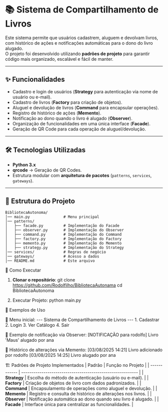 # 📚 Sistema de Compartilhamento de Livros

Este sistema permite que usuários cadastrem, aluguem e devolvam livros, com histórico de ações e notificações automáticas para o dono do livro alugado.  
O projeto foi desenvolvido utilizando **padrões de projeto** para garantir código mais organizado, escalável e fácil de manter.

---

## ✨ Funcionalidades
- Cadastro e login de usuários (**Strategy** para autenticação via nome de usuário ou e-mail).
- Cadastro de livros (**Factory** para criação de objetos).
- Aluguel e devolução de livros (**Command** para encapsular operações).
- Registro de histórico de ações (**Memento**).
- Notificação ao dono quando o livro é alugado (**Observer**).
- Organização de funcionalidades em uma única interface (**Facade**).
- Geração de QR Code para cada operação de aluguel/devolução.

---

## 🛠️ Tecnologias Utilizadas
- **Python 3.x**
- **qrcode** → Geração de QR Codes.
- Estrutura modular com **arquitetura de pacotes** (`patterns`, `services`, `gateways`).

---

## 📂 Estrutura do Projeto
```plaintext
BibliotecaAutonoma/
│── main.py               # Menu principal
│── patterns/
│   ├── facade.py         # Implementação do Facade
│   ├── observer.py       # Implementação do Observer
│   ├── command.py        # Implementação do Command
│   ├── factory.py        # Implementação do Factory
│   ├── memento.py        # Implementação do Memento
│   ├── strategy.py       # Implementação do Strategy
│── services/             # Regras de negócio
│── gateways/             # Acesso a dados
│── README.md             # Este arquivo
```


🚀 Como Executar

1. **Clonar o repositório**:
git clone https://github.com/Rodolfilho/BibliotecaAutonama
cd BibliotecaAutonoma


2. Executar Projeto:
    python main.py


📌 Exemplos de Uso

📍 Menu inicial:
    --- Sistema de Compartilhamento de Livros ---
    1. Cadastrar
    2. Login
    3. Ver Catálogo
    4. Sair

📍 Exemplo de notificação via Observer:
    [NOTIFICAÇÃO para rodolfo] Livro 'Maus' alugado por ana

📍 Histórico de alterações via Memento:
    [03/08/2025 14:21] Livro adicionado por rodolfo
    [03/08/2025 14:25] Livro alugado por ana


🏗️ Padrões de Projeto Implementados
| Padrão       | Função no Projeto                                          |
| ------------ | ---------------------------------------------------------- |
| **Strategy** | Escolha do método de autenticação (usuário ou e-mail).     |
| **Factory**  | Criação de objetos de livro com dados padronizados.        |
| **Command**  | Encapsulamento de operações como aluguel e devolução.      |
| **Memento**  | Registro e consulta de histórico de alterações nos livros. |
| **Observer** | Notificação automática ao dono quando seu livro é alugado. |
| **Facade**   | Interface única para centralizar as funcionalidades.       |
